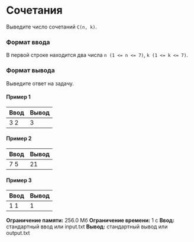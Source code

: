 # Сочетания

Выведите число сочетаний `C(n, k)`.

### Формат ввода

В первой строке находится два числа `n (1 <= n <= 7)`, `k (1 <= k <= 7)`.

### Формат вывода

Выведите ответ на задачу.

#### Пример 1

| Ввод | Вывод |
|------|-------|
| 3 2  | 3     |

#### Пример 2

| Ввод | Вывод |
|------|-------|
| 7 5  | 21    |

#### Пример 3

| Ввод | Вывод |
|------|-------|
| 1 1  | 1     |

**Ограничение памяти:** 256.0 Мб
**Ограничение времени:** 1 с
**Ввод:** стандартный ввод или input.txt
**Вывод:** стандартный вывод или output.txt
